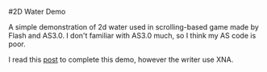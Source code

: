 #2D Water Demo

A simple demonstration of 2d water used in scrolling-based game made by Flash and AS3.0. I don't familiar with AS3.0 much, so I think my AS code is poor.

I read this [post](http://gamedev.tutsplus.com/tutorials/implementation/make-a-splash-with-2d-water-effects/) to complete this demo, however the writer use XNA.

